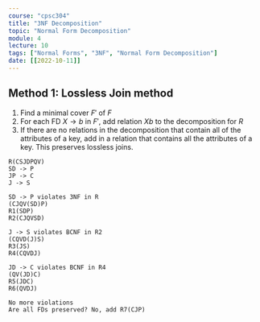 ```yaml
---
course: "cpsc304"
title: "3NF Decomposition"
topic: "Normal Form Decomposition"
module: 4
lecture: 10
tags: ["Normal Forms", "3NF", "Normal Form Decomposition"]
date: [[2022-10-11]]
---
```


## Method 1: Lossless Join method
1. Find a minimal cover $F'$ of $F$
2. For each FD $X \to b$ in $F'$, add relation $Xb$ to the decomposition for $R$
3. If there are no relations in the decomposition that contain all of the attributes of a key, add in a relation that contains all the attributes of a key. This preserves lossless joins.

```
R(CSJDPQV)
SD -> P
JP -> C
J -> S

SD -> P violates 3NF in R
(CJQV(SD)P)
R1(SDP)
R2(CJQVSD)

J -> S violates BCNF in R2
(CQVD(J)S)
R3(JS)
R4(CQVDJ)

JD -> C violates BCNF in R4
(QV(JD)C)
R5(JDC)
R6(QVDJ)

No more violations
Are all FDs preserved? No, add R7(CJP)
```